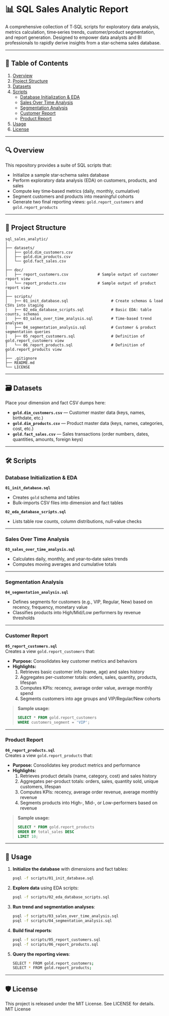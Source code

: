 # 📊 SQL Sales Analytic Report

A comprehensive collection of T‑SQL scripts for exploratory data analysis, metrics calculation, time‑series trends, customer/product segmentation, and report generation. Designed to empower data analysts and BI professionals to rapidly derive insights from a star‑schema sales database.

---

## 📑 Table of Contents

1. [Overview](#-overview)  
2. [Project Structure](#-project-structure)  
3. [Datasets](#%EF%B8%8F-datasets)  
4. [Scripts](#%EF%B8%8F-scripts)  
   - [Database Initialization & EDA](#database-initialization--eda)  
   - [Sales Over Time Analysis](#sales-over-time-analysis)  
   - [Segmentation Analysis](#segmentation-analysis)  
   - [Customer Report](#customer-report)  
   - [Product Report](#product-report)  
5. [Usage](#-usage)  
6. [License](#%EF%B8%8F-license)  

---

## 🔍 Overview

This repository provides a suite of SQL scripts that:

- Initialize a sample star‑schema sales database  
- Perform exploratory data analysis (EDA) on customers, products, and sales  
- Compute key time‑based metrics (daily, monthly, cumulative)  
- Segment customers and products into meaningful cohorts  
- Generate two final reporting views: `gold.report_customers` and `gold.report_products`

---

## 📂 Project Structure
```
sql_sales_analytic/
│
├── datasets/
│   ├── gold.dim_customers.csv                   
│   ├── gold.dim_products.csv
│   └── gold.fact_sales.csv
│
├── doc/
│   ├── report_customers.csv             # Sample output of customer report view
│   └── report_products.csv              # Sample output of product report view
│
├── scripts/
│   ├── 01_init_database.sql                   # Create schemas & load CSVs into staging
│   ├── 02_eda_database_scripts.sql            # Basic EDA: table counts, schemas
│   ├── 03_sales_over_time_analysis.sql        # Time‑based trend analyses    
│   ├── 04_segmentation_analysis.sql           # Customer & product segmentation queries
│   ├── 05_report_customers.sql                # Definition of gold.report_customers view
│   └── 06_report_products.sql                 # Definition of gold.report_products view
│
├── .gitignore
├── README.md
└── LICENSE
```

---

## 🗃️ Datasets

Place your dimension and fact CSV dumps here:

- **`gold.dim_customers.csv`** — Customer master data (keys, names, birthdate, etc.)  
- **`gold.dim_products.csv`** — Product master data (keys, names, categories, cost, etc.)  
- **`gold.fact_sales.csv`** — Sales transactions (order numbers, dates, quantities, amounts, foreign keys)

---

## 🛠️ Scripts

### Database Initialization & EDA

**`01_init_database.sql`**  
- Creates `gold` schema and tables  
- Bulk-imports CSV files into dimension and fact tables  

**`02_eda_database_scripts.sql`**  
- Lists table row counts, column distributions, null‑value checks  

---

### Sales Over Time Analysis

**`03_sales_over_time_analysis.sql`**  
- Calculates daily, monthly, and year‑to‑date sales trends  
- Computes moving averages and cumulative totals  

---

### Segmentation Analysis

**`04_segmentation_analysis.sql`**  
- Defines segments for customers (e.g., VIP, Regular, New) based on recency, frequency, monetary value  
- Classifies products into High/Mid/Low performers by revenue thresholds  

---

### Customer Report

**`05_report_customers.sql`**  
Creates a view `gold.report_customers` that:

- **Purpose:** Consolidates key customer metrics and behaviors  
- **Highlights:**  
  1. Retrieves basic customer info (name, age) and sales history  
  2. Aggregates per-customer totals: orders, sales, quantity, products, lifespan  
  3. Computes KPIs: recency, average order value, average monthly spend  
  4. Segments customers into age groups and VIP/Regular/New cohorts  

> **Sample usage:**  
> ```sql
> SELECT * FROM gold.report_customers
> WHERE customers_segment = 'VIP';
> ```

---

### Product Report

**`06_report_products.sql`**  
Creates a view `gold.report_products` that:

- **Purpose:** Consolidates key product metrics and performance  
- **Highlights:**  
  1. Retrieves product details (name, category, cost) and sales history  
  2. Aggregates per-product totals: orders, sales, quantity sold, unique customers, lifespan  
  3. Computes KPIs: recency, average order revenue, average monthly revenue  
  4. Segments products into High-, Mid-, or Low-performers based on revenue  

> **Sample usage:**  
> ```sql
> SELECT * FROM gold.report_products
> ORDER BY total_sales DESC
> LIMIT 10;
> ```

---

## 🚀 Usage

1. **Initialize the database** with dimensions and fact tables:  
   ```bash
   psql -f scripts/01_init_database.sql
2. **Explore data** using EDA scripts:
   ```bash
   psql -f scripts/02_eda_database_scripts.sql
3. **Run trend and segmentation analyses**:
   ```bash
   psql -f scripts/03_sales_over_time_analysis.sql
   psql -f scripts/04_segmentation_analysis.sql
4. **Build final reports**:
   ```bash
   psql -f scripts/05_report_customers.sql
   psql -f scripts/06_report_products.sql
5. **Query the reporting views**:
   ```bash
   SELECT * FROM gold.report_customers;
   SELECT * FROM gold.report_products;

---

## 🛡️ License
This project is released under the MIT License. See LICENSE for details.
MIT License

